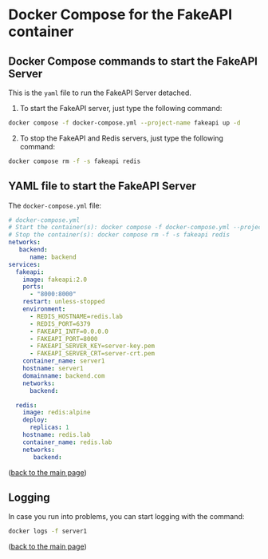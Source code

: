 # Docker Compose for the FakeAPI container

## Docker Compose commands to start the FakeAPI Server
This is the `yaml` file to run the FakeAPI Server detached.

1. To start the FakeAPI server, just type the following command:

```sh
docker compose -f docker-compose.yml --project-name fakeapi up -d
```
2. To stop the FakeAPI and Redis servers, just type the following command:

```sh
docker compose rm -f -s fakeapi redis
```

## YAML file to start the FakeAPI Server
The `docker-compose.yml` file:

```yaml
# docker-compose.yml
# Start the container(s): docker compose -f docker-compose.yml --project-name fakeapi up -d
# Stop the container(s): docker compose rm -f -s fakeapi redis
networks:
   backend:
      name: backend
services:
  fakeapi:
    image: fakeapi:2.0
    ports:
      - "8000:8000"
    restart: unless-stopped
    environment:
      - REDIS_HOSTNAME=redis.lab
      - REDIS_PORT=6379
      - FAKEAPI_INTF=0.0.0.0
      - FAKEAPI_PORT=8000
      - FAKEAPI_SERVER_KEY=server-key.pem
      - FAKEAPI_SERVER_CRT=server-crt.pem
    container_name: server1
    hostname: server1
    domainname: backend.com
    networks:
      backend:

  redis:
    image: redis:alpine
    deploy:
      replicas: 1
    hostname: redis.lab
    container_name: redis.lab
    networks:
       backend:
```
<p align="left">(<a href="README.md">back to the main page</a>)</p>

## Logging
In case you run into problems, you can start logging with the command:
```sh
docker logs -f server1
```
<p align="left">(<a href="README.md">back to the main page</a>)</p>
